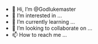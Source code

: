 - 👋 Hi, I’m @Godlukemaster
- 👀 I’m interested in ...
- 🌱 I’m currently learning ...
- 💞️ I’m looking to collaborate on ...
- 📫 How to reach me ...

<!---
Godlukemaster/Godlukemaster is a ✨ special ✨ repository because its `README.md` (this file) appears on your GitHub profile.
You can click the Preview link to take a look at your changes.
--->
